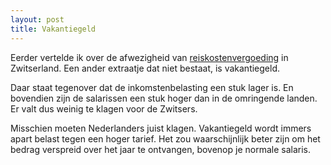 ```yaml
---
layout: post
title: Vakantiegeld
---
```


Eerder vertelde ik over de afwezigheid van [reiskostenvergoeding](https://roaldin.ch/reiskostenvergoeding) in Zwitserland. Een ander extraatje dat niet bestaat, is vakantiegeld.

Daar staat tegenover dat de inkomstenbelasting een stuk lager is. En bovendien zijn de salarissen een stuk hoger dan in de omringende landen. Er valt dus weinig te klagen voor de Zwitsers.

Misschien moeten Nederlanders juist klagen. Vakantiegeld wordt immers apart belast tegen een hoger tarief. Het zou waarschijnlijk beter zijn om het bedrag verspreid over het jaar te ontvangen, bovenop je normale salaris.

